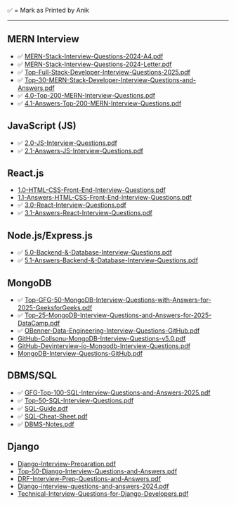 ✅ = Mark as Printed by Anik

---

## MERN Interview
- ✅ [MERN-Stack-Interview-Questions-2024-A4.pdf](./mern/MERN-Stack-Interview-Questions-2024-A4.pdf)
- ✅ [MERN-Stack-Interview-Questions-2024-Letter.pdf](./mern/MERN-Stack-Interview-Questions-2024-Letter.pdf)
- ✅ [Top-Full-Stack-Developer-Interview-Questions-2025.pdf](./mern/Top-Full-Stack-Developer-Interview-Questions-2025.pdf)
- ✅ [Top-30-MERN-Stack-Developer-Interview-Questions-and-Answers.pdf](./mern/Top-30-MERN-Stack-Developer-Interview-Questions-and-Answers.pdf)
- ✅ [4.0-Top-200-MERN-Interview-Questions.pdf](./mern/4.0-Top-200-MERN-Interview-Questions.pdf)
- ✅ [4.1-Answers-Top-200-MERN-Interview-Questions.pdf](./mern/4.1-Answers-Top-200-MERN-Interview-Questions.pdf)

## JavaScript (JS)
- ✅ [2.0-JS-Interview-Questions.pdf](./javascript/2.0-JS-Interview-Questions.pdf)
- ✅ [2.1-Answers-JS-Interview-Questions.pdf](./javascript/2.1-Answers-JS-Interview-Questions.pdf)

## React.js
- [1.0-HTML-CSS-Front-End-Interview-Questions.pdf](./reactjs/1.0-HTML-CSS-Front-End-Interview-Questions.pdf)
- [1.1-Answers-HTML-CSS-Front-End-Interview-Questions.pdf](./reactjs/1.1-Answers-HTML-CSS-Front-End-Interview-Questions.pdf)
- ✅ [3.0-React-Interview-Questions.pdf](./reactjs/3.0-React-Interview-Questions.pdf)
- ✅ [3.1-Answers-React-Interview-Questions.pdf](./reactjs/3.1-Answers-React-Interview-Questions.pdf)

## Node.js/Express.js
- ✅ [5.0-Backend-&-Database-Interview-Questions.pdf](./nodejs-expressjs/5.0-Backend-&-Database-Interview-Questions.pdf)
- ✅ [5.1-Answers-Backend-&-Database-Interview-Questions.pdf](./nodejs-expressjs/5.1-Answers-Backend-&-Database-Interview-Questions.pdf)

## MongoDB
- ✅ [Top-GFG-50-MongoDB-Interview-Questions-with-Answers-for-2025-GeeksforGeeks.pdf](./mongodb/Top-GFG-50-MongoDB-Interview-Questions-with-Answers-for-2025-GeeksforGeeks.pdf)
- ✅ [Top-25-MongoDB-Interview-Questions-and-Answers-for-2025-DataCamp.pdf](./mongodb/Top-25-MongoDB-Interview-Questions-and-Answers-for-2025-DataCamp.pdf)
- ✅ [OBenner-Data-Engineering-Interview-Questions-GitHub.pdf](./mongodb/OBenner-Data-Engineering-Interview-Questions-GitHub.pdf)
- [GitHub-Collsonu-MongoDB-Interview-Questions-v5.0.pdf](./mongodb/GitHub-Collsonu-MongoDB-Interview-Questions-v5.0.pdf)
- [GitHub-Devinterview-io-Mongodb-Interview-Questions.pdf](./mongodb/GitHub-Devinterview-io-Mongodb-Interview-Questions.pdf)
- [MongoDB-Interview-Questions-GitHub.pdf](./mongodb/MongoDB-Interview-Questions-GitHub.pdf)

## DBMS/SQL
- ✅ [GFG-Top-100-SQL-Interview-Questions-and-Answers-2025.pdf](./dbms-sql/GFG-Top-100-SQL-Interview-Questions-and-Answers-2025.pdf)
- ✅ [Top-50-SQL-Interview-Questions.pdf](./dbms-sql/Top-50-SQL-Interview-Questions.pdf)
- ✅ [SQL-Guide.pdf](./dbms-sql/SQL-Guide.pdf)
- ✅ [SQL-Cheat-Sheet.pdf](./dbms-sql/SQL-Cheat-Sheet.pdf)
- ✅ [DBMS-Notes.pdf](./dbms-sql/DBMS-Notes.pdf)

## Django
- [Django-Interview-Preparation.pdf](./django/Django-Interview-Preparation.pdf)
- [Top-50-Django-Interview-Questions-and-Answers.pdf](./django/Top-50-Django-Interview-Questions-and-Answers.pdf)
- [DRF-Interview-Prep-Questions-and-Answers.pdf](./django/DRF-Interview-Prep-Questions-and-Answers.pdf)
- [Django-interview-questions-and-answers-2024.pdf](./django/Django-interview-questions-and-answers-2024.pdf)
- [Technical-Interview-Questions-for-Django-Developers.pdf](./django/Technical-Interview-Questions-for-Django-Developers.pdf)
